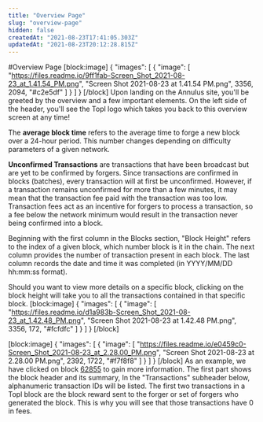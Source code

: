 ```yaml
---
title: "Overview Page"
slug: "overview-page"
hidden: false
createdAt: "2021-08-23T17:41:05.303Z"
updatedAt: "2021-08-23T20:12:28.815Z"
---
```

#Overview Page
[block:image]
{
  "images": [
    {
      "image": [
        "https://files.readme.io/9ff1fab-Screen_Shot_2021-08-23_at_1.41.54_PM.png",
        "Screen Shot 2021-08-23 at 1.41.54 PM.png",
        3356,
        2094,
        "#c2e5df"
      ]
    }
  ]
}
[/block]
Upon landing on the Annulus site, you'll be greeted by the overview and a few important elements. On the left side of the header, you'll see the Topl logo which takes you back to this overview screen at any time! 

The **average block time** refers to the average time to forge a new block over a 24-hour period. This number changes depending on difficulty parameters of a given network.

**Unconfirmed Transactions** are transactions that have been broadcast but are yet to be confirmed by forgers. Since transactions are confirmed in blocks (batches), every transaction will at first be unconfirmed. However, if a transaction remains unconfirmed for more than a few minutes, it may mean that the transaction fee paid with the transaction was too low. Transaction fees act as an incentive for forgers to process a transaction, so a fee below the network minimum would result in the transaction never being confirmed into a block. 

Beginning with the first column in the Blocks section, "Block Height" refers to the index of a given block, which number block is it in the chain. The next column provides the number of transaction present in each block. The last column records the date and time it was completed (in YYYY/MM/DD hh:mm:ss format).

Should you want to view more details on a specific block, clicking on the block height will take you to all the transactions contained in that specific block.
[block:image]
{
  "images": [
    {
      "image": [
        "https://files.readme.io/d1a983b-Screen_Shot_2021-08-23_at_1.42.48_PM.png",
        "Screen Shot 2021-08-23 at 1.42.48 PM.png",
        3356,
        172,
        "#fcfdfc"
      ]
    }
  ]
}
[/block]

[block:image]
{
  "images": [
    {
      "image": [
        "https://files.readme.io/e0459c0-Screen_Shot_2021-08-23_at_2.28.00_PM.png",
        "Screen Shot 2021-08-23 at 2.28.00 PM.png",
        2392,
        1722,
        "#f7f8f8"
      ]
    }
  ]
}
[/block]
As an example, we have clicked on block [62855](https://staging.toplnet.annulus.topl.services/#/block/234AsNJz29kQzRpemokJi6ANDHbCxcS4Nv6iDC16B9TTt) to gain more information. The first part shows the block header and its summary, In the "Transactions" subheader below, alphanumeric transaction IDs will be listed. The first two transactions in a Topl block are the block reward sent to the forger or set of forgers who generated the block.  This is why you will see that those transactions have 0 in fees.